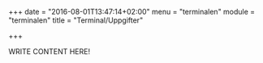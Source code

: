 +++
date = "2016-08-01T13:47:14+02:00"
menu = "terminalen"
module = "terminalen"
title = "Terminal/Uppgifter"

+++

WRITE CONTENT HERE!
